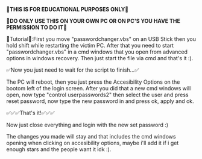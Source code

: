 **🚨THIS IS FOR EDUCATIONAL PURPOSES ONLY🚨**

**🚨DO ONLY USE THIS ON YOUR OWN PC OR ON PC'S YOU HAVE THE PERMISSION TO DO IT🚨**




📜Tutorial📜:First you move "passwordchanger.vbs" on an USB Stick then you hold shift while restarting the victim PC.
              After that you need to start "passwordchanger.vbs" in a cmd windows that you open from advanced options in windows recovery.
              Then just start the file via cmd and that's it :). 



✅Now you just need to wait for the script to finish...✅


The PC will reboot, then you just press the Accesibility Options on the bootom left of the login screen. After you did that a new cmd windows will open, now type "control userpasswords2" then select the user and press reset password, now type the new password in and press ok, apply and ok.




✅✅✅That's it!✅✅✅


Now just close everything and login with the new set password :)


The changes you made will stay and that includes the cmd windows opening when clicking on accesibility options, maybe i'll add it if i get enough stars and the people want it idk :).
